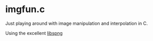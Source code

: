 # imgfun.c 

Just playing around with image manipulation and interpolation in C. 

Using the excellent [libspng](https://libspng.org/)
